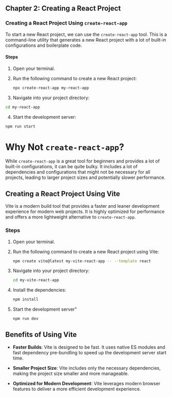 ## Chapter 2: Creating a React Project

### Creating a React Project Using `create-react-app`

To start a new React project, we can use the `create-react-app` tool. This is a command-line utility that generates a new React project with a lot of built-in configurations and boilerplate code.

#### Steps

1. Open your terminal.
2. Run the following command to create a new React project:

   ```bash
   npx create-react-app my-react-app
   ```
3. Navigate into your project directory:
  ```bash
  cd my-react-app
  ```
4. Start the development server:
  ```bash
  npm run start
  ```

# Why Not `create-react-app`?

While `create-react-app` is a great tool for beginners and provides a lot of built-in configurations, it can be quite bulky. It includes a lot of dependencies and configurations that might not be necessary for all projects, leading to larger project sizes and potentially slower performance.

## Creating a React Project Using Vite

Vite is a modern build tool that provides a faster and leaner development experience for modern web projects. It is highly optimized for performance and offers a more lightweight alternative to `create-react-app`.

### Steps

1. Open your terminal.

2. Run the following command to create a new React project using Vite:

   ```bash
   npm create vite@latest my-vite-react-app -- --template react
   ```

3. Navigate into your project directory:

   ```bash
   cd my-vite-react-app
   ```

4. Install the dependencies:

   ```bash
   npm install
   ```

5. Start the development server"

    ```bash
    npm run dev
    ```

## Benefits of Using Vite

* **Faster Builds**: Vite is designed to be fast. It uses native ES modules and fast dependency pre-bundling to speed up the development server start time.

* **Smaller Project Size**: Vite includes only the necessary dependencies, making the project size smaller and more manageable.

* **Optimized for Modern Development**: Vite leverages modern browser features to deliver a more efficient development experience.
